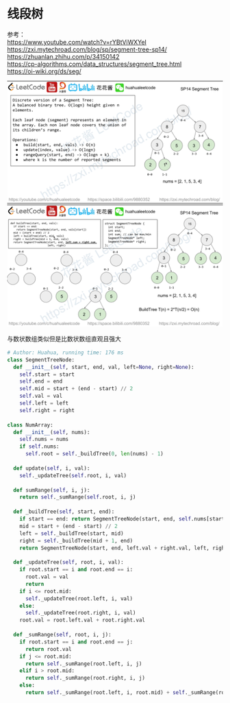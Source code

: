 # 线段树

参考：  
https://www.youtube.com/watch?v=rYBtViWXYeI  
https://zxi.mytechroad.com/blog/sp/segment-tree-sp14/  
https://zhuanlan.zhihu.com/p/34150142  
https://cp-algorithms.com/data_structures/segment_tree.html  
https://oi-wiki.org/ds/seg/  

![](./Segment%20Tree%201.png)  
![](./Segment%20Tree%202.png)  

与数状数组类似但是比数状数组直观且强大  
```python
# Author: Huahua, running time: 176 ms
class SegmentTreeNode:
  def __init__(self, start, end, val, left=None, right=None):
    self.start = start
    self.end = end
    self.mid = start + (end - start) // 2
    self.val = val
    self.left = left
    self.right = right
 
class NumArray:
  def __init__(self, nums):
    self.nums = nums
    if self.nums:
      self.root = self._buildTree(0, len(nums) - 1)
 
  def update(self, i, val):      
    self._updateTree(self.root, i, val)
 
  def sumRange(self, i, j):
    return self._sumRange(self.root, i, j)
  
  def _buildTree(self, start, end):
    if start == end: return SegmentTreeNode(start, end, self.nums[start])
    mid = start + (end - start) // 2
    left = self._buildTree(start, mid)
    right = self._buildTree(mid + 1, end)
    return SegmentTreeNode(start, end, left.val + right.val, left, right)
  
  def _updateTree(self, root, i, val):
    if root.start == i and root.end == i:
      root.val = val
      return    
    if i <= root.mid:
      self._updateTree(root.left, i, val)
    else:
      self._updateTree(root.right, i, val)
    root.val = root.left.val + root.right.val
  
  def _sumRange(self, root, i, j):
    if root.start == i and root.end == j:
      return root.val
    if j <= root.mid:
      return self._sumRange(root.left, i, j)
    elif i > root.mid:
      return self._sumRange(root.right, i, j)
    else:
      return self._sumRange(root.left, i, root.mid) + self._sumRange(root.right, root.mid + 1, j)
```

